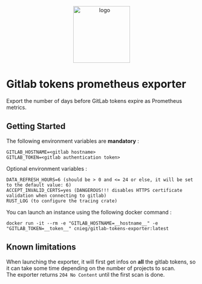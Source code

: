 <p align="center">
  <img src="https://github.com/cnieg/gitlab-tokens-exporter/raw/main/logo.png" width="150" alt="logo">
</p>

# Gitlab tokens prometheus exporter

Export the number of days before GitLab tokens expire as Prometheus metrics.

## Getting Started

The following environment variables are **mandatory** :
```
GITLAB_HOSTNAME=<gitlab hostname>
GITLAB_TOKEN=<gitlab authentication token>
```

Optional environment variables :
```
DATA_REFRESH_HOURS=6 (should be > 0 and <= 24 or else, it will be set to the default value: 6)
ACCEPT_INVALID_CERTS=yes (DANGEROUS!!! disables HTTPS certificate validation when connecting to gitlab)
RUST_LOG (to configure the tracing crate)
```

You can launch an instance using the following docker command :
```
docker run -it --rm -e "GITLAB_HOSTNAME=__hostname__" -e "GITLAB_TOKEN=__token__" cnieg/gitlab-tokens-exporter:latest
```

## Known limitations

When launching the exporter, it will first get infos on **all** the gitlab tokens, so it can take some time depending on the number of projects to scan.<br />
The exporter returns `204 No Content` until the first scan is done.